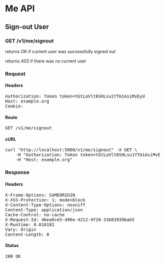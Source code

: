 # Me API

## Sign-out User

### GET /v1/me/signout

returns OK if current user was successfully signed out

returns 403 if there was no current user
### Request

#### Headers

<pre>Authorization: Token token=tGtLoVlt6SHLsu1YTm1AsiMvEyU
Host: example.org
Cookie: </pre>

#### Route

<pre>GET /v1/me/signout</pre>

#### cURL

<pre class="request">curl &quot;http://localhost:5000/v1/me/signout&quot; -X GET \
	-H &quot;Authorization: Token token=tGtLoVlt6SHLsu1YTm1AsiMvEyU&quot; \
	-H &quot;Host: example.org&quot;</pre>

### Response

#### Headers

<pre>X-Frame-Options: SAMEORIGIN
X-XSS-Protection: 1; mode=block
X-Content-Type-Options: nosniff
Content-Type: application/json
Cache-Control: no-cache
X-Request-Id: 4bea0ce5-d96e-4212-9f20-33b83939bab5
X-Runtime: 0.016182
Vary: Origin
Content-Length: 0</pre>

#### Status

<pre>200 OK</pre>

